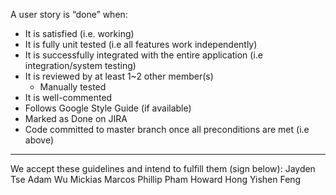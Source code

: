 ﻿A user story is “done” when:
* It is satisfied (i.e. working)
* It is fully unit tested (i.e all features work independently)
* It is successfully integrated with the entire application (i.e integration/system testing)
* It is reviewed by at least 1~2 other member(s)
   * Manually tested
* It is well-commented
* Follows Google Style Guide (if available)
* Marked as Done on JIRA
* Code committed to master branch once all preconditions are met (i.e above)




















































________________


We accept these guidelines and intend to fulfill them (sign below):
Jayden Tse
Adam Wu
Mickias Marcos
Phillip Pham
Howard Hong
Yishen Feng